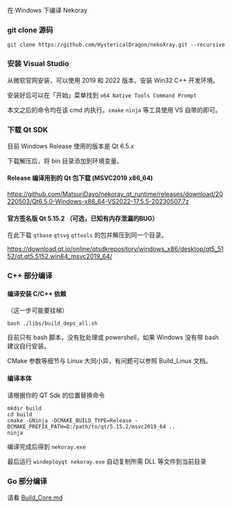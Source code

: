 在 Windows 下编译 Nekoray

### git clone 源码

```
git clone https://github.com/HystericalDragon/nekoXray.git --recursive
```

### 安装 Visual Studio

从微软官网安装，可以使用 2019 和 2022 版本，安装 Win32 C++ 开发环境。

安装好后可以在「开始」菜单找到 `x64 Native Tools Command Prompt`

本文之后的命令均在该 cmd 内执行。`cmake` `ninja` 等工具使用 VS 自带的即可。

### 下载 Qt SDK

目前 Windows Release 使用的版本是 Qt 6.5.x

下载解压后，将 bin 目录添加到环境变量。

#### Release 编译用到的 Qt 包下载 (MSVC2019 x86_64)

https://github.com/MatsuriDayo/nekoray_qt_runtime/releases/download/20220503/Qt6.5.0-Windows-x86_64-VS2022-17.5.5-20230507.7z

#### 官方签名版 Qt 5.15.2 （可选，已知有内存泄漏的BUG）

在此下载 `qtbase` `qtsvg` `qttools` 的包并解压到同一个目录。

https://download.qt.io/online/qtsdkrepository/windows_x86/desktop/qt5_5152/qt.qt5.5152.win64_msvc2019_64/

### C++ 部分编译

#### 编译安装 C/C++ 依赖

（这一步可能要挂梯）

```shell
bash ./libs/build_deps_all.sh
```

目前只有 bash 脚本，没有批处理或 powershell，如果 Windows 没有带 bash 建议自行安装。

CMake 参数等细节与 Linux 大同小异，有问题可以参照 Build_Linux 文档。

#### 编译本体

请根据你的 QT Sdk 的位置替换命令

```shell
mkdir build
cd build
cmake -GNinja -DCMAKE_BUILD_TYPE=Release -DCMAKE_PREFIX_PATH=D:/path/to/qt/5.15.2/msvc2019_64 ..
ninja
```

编译完成后得到 `nekoray.exe`

最后运行 `windeployqt nekoray.exe` 自动复制所需 DLL 等文件到当前目录

### Go 部分编译

请看 [Build_Core.md](./Build_Core.md)
